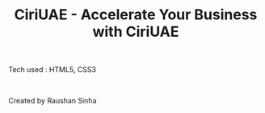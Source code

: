 <h1 align='center'>CiriUAE - Accelerate Your Business with CiriUAE</h1>
<br>
<p>Tech used : HTML5, CSS3</p>
<br>
<p>Created by Raushan Sinha</p>